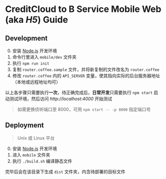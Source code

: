 
CreditCloud to B Service Mobile Web (aka _H5_) Guide
====================================================



Development
-----------

0. 安装 [Node.js](https://nodejs.org) 开发环境
0. 命令行里进入 `mobile/dev` 文件夹
0. 执行 `npm run init`
0. 复制 `router.coffee.sample` 文件，并将新复制的文件改名为 `router.coffee`
0. 修改 `router.coffee` 内的 `API_SERVER` 变量，使其指向实际的后台服务器地址（本地或远程地址均可）

以上各步骤只需要执行**一次**，待正确完成后，**日常开发**只需要执行 `npm start` 启动测试环境，然后访问 _http://localhost:4000_ 开始测试

> 如需更换侦听端口至 8000，可用 `npm start -- -p 8000` 指定端口号



Deployment
----------

> Unix 或 Linux 平台

0. 安装 [Node.js](https://nodejs.org) 开发环境
0. 进入 `mobile` 文件夹
0. 执行 `./build.sh` 编译静态文件

完毕后会在该目录下生成 `dist` 文件夹，内含待部署的目标文件
